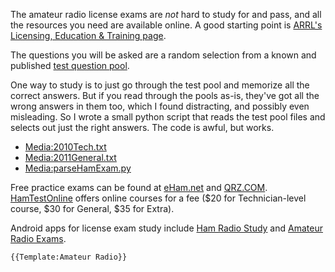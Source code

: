 The amateur radio license exams are *not* hard to study for and pass,
and all the resources you need are available online. A good starting
point is [ARRL's Licensing, Education & Training
page](http://www.arrl.org/licensing-education-training).

The questions you will be asked are a random selection from a known and
published [test question pool](http://www.arrl.org/question-pools).

One way to study is to just go through the test pool and memorize all
the correct answers. But if you read through the pools as-is, they've
got all the wrong answers in them too, which I found distracting, and
possibly even misleading. So I wrote a small python script that reads
the test pool files and selects out just the right answers. The code is
awful, but works.

-   [Media:2010Tech.txt](Media:2010Tech.txt)
-   [Media:2011General.txt](Media:2011General.txt)
-   [Media:parseHamExam.py](Media:parseHamExam.py)

Free practice exams can be found at
[eHam.net](http://www.eham.net/exams/) and
[QRZ.COM](http://www.qrz.com/ht/).
[HamTestOnline](http://www.hamradiolicenseexam.com/) offers online
courses for a fee (\$20 for Technician-level course, \$30 for General,
\$35 for Extra).

Android apps for license exam study include [Ham Radio
Study](https://play.google.com/store/apps/details?id=com.tango11.hamstudy&hl=en)
and [Amateur Radio
Exams](https://play.google.com/store/apps/details?id=com.cstructor.arexam#?t=W251bGwsMSwxLDIxMiwiY29tLmNzdHJ1Y3Rvci5hcmV4YW0iXQ).

```{=mediawiki}
{{Template:Amateur Radio}}
```
